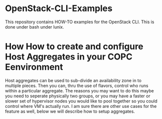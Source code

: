 # OpenStack-CLI-Examples

This repository contains HOW-TO examples for the OpenStack CLI.  This is done under bash under lunix. 
# How How to create and configure Host Aggregates in your COPC Eenvironment

Host aggregates can be used to sub-divide an availability zone in to multiple pieces. Then 
you can, thru the use of flavors, control who runs within a particular aggregate.  The reasons
you may want to do this maybe you need to seperate physically two groups, or you may have
a faster or slower set of hypervisor nodes you would like to pool together so you could
control where VM's actually run. I am sure there are other use cases for the feature as 
well, below we will describe how to setup aggregates. 
